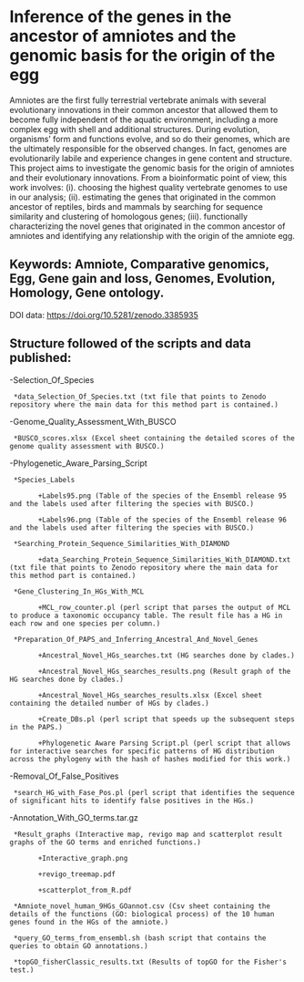 # Inference of the genes in the ancestor of amniotes and the genomic basis for the origin of the egg
Amniotes are the first fully terrestrial vertebrate animals with several evolutionary innovations in their common ancestor that allowed them to become fully independent of the aquatic environment, including a more complex egg with shell and additional structures. During evolution, organisms’ form and functions evolve, and so do their genomes, which are the ultimately responsible for the observed changes. In fact, genomes are evolutionarily labile and experience changes in gene content and structure. This project aims to investigate the genomic basis for the origin of amniotes and their evolutionary innovations. From a bioinformatic point of view, this work involves: (i). choosing the highest quality vertebrate genomes to use in our analysis; (ii). estimating the genes that originated in the common ancestor of reptiles, birds and mammals by searching for sequence similarity and clustering of homologous genes; (iii). functionally characterizing the novel genes that originated in the common ancestor of amniotes and identifying any relationship with the origin of the amniote egg. 

## Keywords: Amniote, Comparative genomics, Egg, Gene gain and loss, Genomes, Evolution, Homology, Gene ontology.

DOI data: https://doi.org/10.5281/zenodo.3385935

## Structure followed of the scripts and data published:

-Selection_Of_Species

     *data_Selection_Of_Species.txt (txt file that points to Zenodo repository where the main data for this method part is contained.)
     
-Genome_Quality_Assessment_With_BUSCO    
     
     *BUSCO_scores.xlsx (Excel sheet containing the detailed scores of the genome quality assessment with BUSCO.)

-Phylogenetic_Aware_Parsing_Script

     *Species_Labels

           +Labels95.png (Table of the species of the Ensembl release 95 and the labels used after filtering the species with BUSCO.)
           
           +Labels96.png (Table of the species of the Ensembl release 96 and the labels used after filtering the species with BUSCO.)

     *Searching_Protein_Sequence_Similarities_With_DIAMOND

           +data_Searching_Protein_Sequence_Similarities_With_DIAMOND.txt (txt file that points to Zenodo repository where the main data for this method part is contained.)

     *Gene_Clustering_In_HGs_With_MCL

           +MCL_row_counter.pl (perl script that parses the output of MCL to produce a taxonomic occupancy table. The result file has a HG in each row and one species per column.)

     *Preparation_Of_PAPS_and_Inferring_Ancestral_And_Novel_Genes

           +Ancestral_Novel_HGs_searches.txt (HG searches done by clades.)
           
           +Ancestral_Novel_HGs_searches_results.png (Result graph of the HG searches done by clades.)
           
           +Ancestral_Novel_HGs_searches_results.xlsx (Excel sheet containing the detailed number of HGs by clades.)
           
           +Create_DBs.pl (perl script that speeds up the subsequent steps in the PAPS.)
           
           +Phylogenetic Aware Parsing Script.pl (perl script that allows for interactive searches for specific patterns of HG distribution across the phylogeny with the hash of hashes modified for this work.) 

-Removal_Of_False_Positives

     *search_HG_with_Fase_Pos.pl (perl script that identifies the sequence of significant hits to identify false positives in the HGs.)

-Annotation_With_GO_terms.tar.gz

     *Result_graphs (Interactive map, revigo map and scatterplot result graphs of the GO terms and enriched functions.)
     
           +Interactive_graph.png
           
           +revigo_treemap.pdf
           
           +scatterplot_from_R.pdf
     
     *Amniote_novel_human_9HGs_GOannot.csv (Csv sheet containing the details of the functions (GO: biological process) of the 10 human genes found in the HGs of the amniote.)
     
     *query_GO_terms_from_ensembl.sh (bash script that contains the queries to obtain GO annotations.)
     
     *topGO_fisherClassic_results.txt (Results of topGO for the Fisher's test.)
